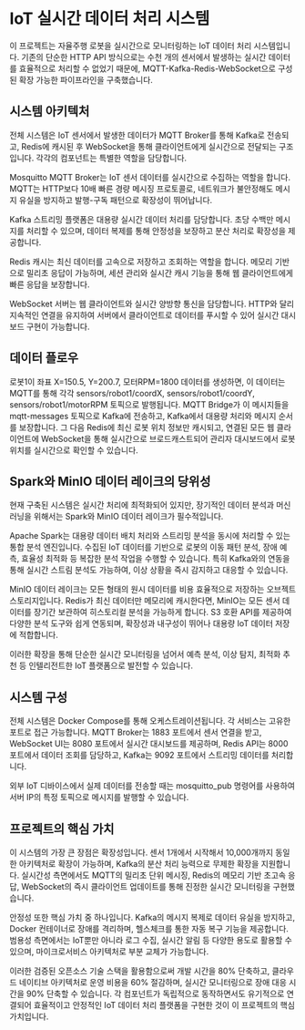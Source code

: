 # IoT 실시간 데이터 처리 시스템

이 프로젝트는 자율주행 로봇을 실시간으로 모니터링하는 IoT 데이터 처리 시스템입니다. 기존의 단순한 HTTP API 방식으로는 수천 개의 센서에서 발생하는 실시간 데이터를 효율적으로 처리할 수 없었기 때문에, MQTT-Kafka-Redis-WebSocket으로 구성된 확장 가능한 파이프라인을 구축했습니다.

## 시스템 아키텍처

전체 시스템은 IoT 센서에서 발생한 데이터가 MQTT Broker를 통해 Kafka로 전송되고, Redis에 캐시된 후 WebSocket을 통해 클라이언트에게 실시간으로 전달되는 구조입니다. 각각의 컴포넌트는 특별한 역할을 담당합니다.

Mosquitto MQTT Broker는 IoT 센서 데이터를 실시간으로 수집하는 역할을 합니다. MQTT는 HTTP보다 10배 빠른 경량 메시징 프로토콜로, 네트워크가 불안정해도 메시지 유실을 방지하고 발행-구독 패턴으로 확장성이 뛰어납니다.

Kafka 스트리밍 플랫폼은 대용량 실시간 데이터 처리를 담당합니다. 초당 수백만 메시지를 처리할 수 있으며, 데이터 복제를 통해 안정성을 보장하고 분산 처리로 확장성을 제공합니다.

Redis 캐시는 최신 데이터를 고속으로 저장하고 조회하는 역할을 합니다. 메모리 기반으로 밀리초 응답이 가능하며, 세션 관리와 실시간 캐시 기능을 통해 웹 클라이언트에게 빠른 응답을 보장합니다.

WebSocket 서버는 웹 클라이언트와 실시간 양방향 통신을 담당합니다. HTTP와 달리 지속적인 연결을 유지하여 서버에서 클라이언트로 데이터를 푸시할 수 있어 실시간 대시보드 구현이 가능합니다.

## 데이터 플로우

로봇1이 좌표 X=150.5, Y=200.7, 모터RPM=1800 데이터를 생성하면, 이 데이터는 MQTT를 통해 각각 sensors/robot1/coordX, sensors/robot1/coordY, sensors/robot1/motorRPM 토픽으로 발행됩니다. MQTT Bridge가 이 메시지들을 mqtt-messages 토픽으로 Kafka에 전송하고, Kafka에서 대용량 처리와 메시지 순서를 보장합니다. 그 다음 Redis에 최신 로봇 위치 정보만 캐시되고, 연결된 모든 웹 클라이언트에 WebSocket을 통해 실시간으로 브로드캐스트되어 관리자 대시보드에서 로봇 위치를 실시간으로 확인할 수 있습니다.

## Spark와 MinIO 데이터 레이크의 당위성

현재 구축된 시스템은 실시간 처리에 최적화되어 있지만, 장기적인 데이터 분석과 머신러닝을 위해서는 Spark와 MinIO 데이터 레이크가 필수적입니다.

Apache Spark는 대용량 데이터 배치 처리와 스트리밍 분석을 동시에 처리할 수 있는 통합 분석 엔진입니다. 수집된 IoT 데이터를 기반으로 로봇의 이동 패턴 분석, 장애 예측, 효율성 최적화 등 복잡한 분석 작업을 수행할 수 있습니다. 특히 Kafka와의 연동을 통해 실시간 스트림 분석도 가능하여, 이상 상황을 즉시 감지하고 대응할 수 있습니다.

MinIO 데이터 레이크는 모든 형태의 원시 데이터를 비용 효율적으로 저장하는 오브젝트 스토리지입니다. Redis가 최신 데이터만 메모리에 캐시한다면, MinIO는 모든 센서 데이터를 장기간 보관하여 히스토리컬 분석을 가능하게 합니다. S3 호환 API를 제공하여 다양한 분석 도구와 쉽게 연동되며, 확장성과 내구성이 뛰어나 대용량 IoT 데이터 저장에 적합합니다.

이러한 확장을 통해 단순한 실시간 모니터링을 넘어서 예측 분석, 이상 탐지, 최적화 추천 등 인텔리전트한 IoT 플랫폼으로 발전할 수 있습니다.

## 시스템 구성

전체 시스템은 Docker Compose를 통해 오케스트레이션됩니다. 각 서비스는 고유한 포트로 접근 가능합니다. MQTT Broker는 1883 포트에서 센서 연결을 받고, WebSocket UI는 8080 포트에서 실시간 대시보드를 제공하며, Redis API는 8000 포트에서 데이터 조회를 담당하고, Kafka는 9092 포트에서 스트리밍 데이터를 처리합니다.

외부 IoT 디바이스에서 실제 데이터를 전송할 때는 mosquitto_pub 명령어를 사용하여 서버 IP의 특정 토픽으로 메시지를 발행할 수 있습니다.

## 프로젝트의 핵심 가치

이 시스템의 가장 큰 장점은 확장성입니다. 센서 1개에서 시작해서 10,000개까지 동일한 아키텍처로 확장이 가능하며, Kafka의 분산 처리 능력으로 무제한 확장을 지원합니다. 실시간성 측면에서도 MQTT의 밀리초 단위 메시징, Redis의 메모리 기반 초고속 응답, WebSocket의 즉시 클라이언트 업데이트를 통해 진정한 실시간 모니터링을 구현했습니다.

안정성 또한 핵심 가치 중 하나입니다. Kafka의 메시지 복제로 데이터 유실을 방지하고, Docker 컨테이너로 장애를 격리하며, 헬스체크를 통한 자동 복구 기능을 제공합니다. 범용성 측면에서는 IoT뿐만 아니라 로그 수집, 실시간 알림 등 다양한 용도로 활용할 수 있으며, 마이크로서비스 아키텍처로 부분 교체가 가능합니다.

이러한 검증된 오픈소스 기술 스택을 활용함으로써 개발 시간을 80% 단축하고, 클라우드 네이티브 아키텍처로 운영 비용을 60% 절감하며, 실시간 모니터링으로 장애 대응 시간을 90% 단축할 수 있습니다. 각 컴포넌트가 독립적으로 동작하면서도 유기적으로 연결되어 효율적이고 안정적인 IoT 데이터 처리 플랫폼을 구현한 것이 이 프로젝트의 핵심 가치입니다.